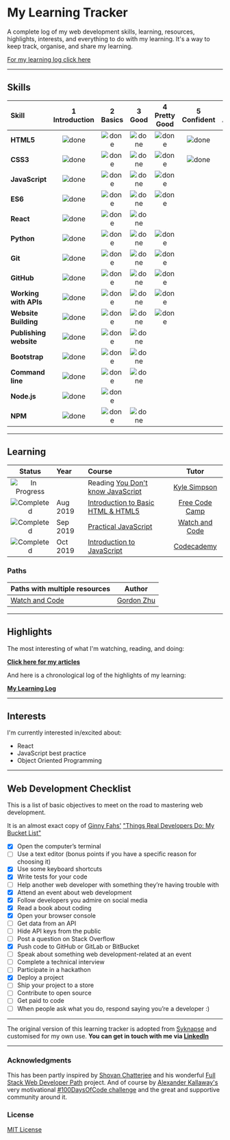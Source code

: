 # My Learning Tracker 
A complete log of my web development skills, learning, resources, highlights, interests, and everything to do with my learning. It's a way to keep track, organise, and share my learning.

[For my learning log click here](https://github.com/jovanimal/My-Learning-Tracker/blob/master/log.md "Regular logs of my learning with links, reflections, and information about my learning process")

----

## Skills

[done]: https://user-images.githubusercontent.com/29199184/32275438-8385f5c0-bf0b-11e7-9406-42265f71e2bd.png "Done"

|               Skill              | 1<br>Introduction | 2<br>Basics   | 3<br>Good     | 4<br>Pretty Good | 5<br>Confident | 6<br>Awesome    |
|:-------------------------------- |:-----------------:|:-------------:|:-------------:|:----------------:|:--------------:|:---------------:|
|**HTML5**                         | ![done][done]     | ![done][done] | ![done][done] | ![done][done]    | ![done][done]  |                 |
|**CSS3**                          | ![done][done]     | ![done][done] | ![done][done] | ![done][done]    | ![done][done]  |                 |
|**JavaScript**                    | ![done][done]     | ![done][done] | ![done][done] | ![done][done]    |                |                 |
|**ES6**                           | ![done][done]     | ![done][done] | ![done][done] | ![done][done]    |                |                 |
|**React**                         | ![done][done]     | ![done][done] | ![done][done] |                  |                |                 |
|**Python**                        | ![done][done]     | ![done][done] | ![done][done] | ![done][done]    |                |                 |
|**Git**                           | ![done][done]     | ![done][done] | ![done][done] | ![done][done]    |                |                 |
|**GitHub**                        | ![done][done]     | ![done][done] | ![done][done] | ![done][done]    |                |                 |
|**Working with APIs**             | ![done][done]     | ![done][done] | ![done][done] | ![done][done]    |                |                 |
|**Website Building**              | ![done][done]     | ![done][done] | ![done][done] | ![done][done]    |                |                 |
|**Publishing website**            | ![done][done]     | ![done][done] | ![done][done] |                  |                |                 |
|**Bootstrap**                     | ![done][done]     | ![done][done] | ![done][done] |                  |                |                 |
|**Command line**                  | ![done][done]     | ![done][done] | ![done][done] |                  |                |                 |
|**Node.js**                       | ![done][done]     | ![done][done] |               |                  |                |                 |
|**NPM**                           | ![done][done]     | ![done][done] | ![done][done] |                  |                |                 |

----

## Learning

[//]: # (Status images)

[Completed]: https://user-images.githubusercontent.com/29199184/32275438-8385f5c0-bf0b-11e7-9406-42265f71e2bd.png "Completed"
[In Progress]: https://user-images.githubusercontent.com/29199184/34462881-7305ddac-ee4d-11e7-9b57-589424820da4.png "In Progress"
[Soon]: https://user-images.githubusercontent.com/29199184/34462916-d5c37bd4-ee4d-11e7-9f4a-d57f2243281b.png "Soon"

|            Status           |   Year   | Course                                                          |                Tutor                        |
|:---------------------------:|:---------|:----------------------------------------------------------------|:-------------------------------------------:|
| ![In Progress][In Progress] |          | Reading [You Don't know JavaScript]                             | [Kyle Simpson]                              |
| ![Completed][Completed]     | Aug 2019 | [Introduction to Basic HTML & HTML5]                            | [Free Code Camp]                            |
| ![Completed][Completed]     | Sep 2019 | [Practical JavaScript]                                          | [Watch and Code]                            |
| ![Completed][Completed]     | Oct 2019 | [Introduction to JavaScript]                                    | [Codecademy]                          |


[//]: # (Reference links to courses)

[You Don't know JavaScript]: https://github.com/getify/You-Dont-Know-JS
[Introduction to Basic HTML & HTML5]: https://learn.freecodecamp.org/responsive-web-design/basic-html-and-html5
[Practical JavaScript]: https://watchandcode.com/
[Introduction to JavaScript]: https://www.codecademy.com/learn/introduction-to-javascript


[//]: # (Reference links to tutors)

[Kyle Simpson]: https://twitter.com/getify
[Free Code Camp]: https://www.freecodecamp.org
[Watch and Code]: https://watchandcode.com/
[Codecademy]: https://www.codecademy.com

### Paths

| Paths with multiple resources                             |            Author            |
|:----------------------------------------------------------|:----------------------------:|
| [Watch and Code]                                          | [Gordon Zhu]         |

[//]: # (Reference links to paths)

[Watch and Code]: https://watchandcode.com

[//]: # (Reference links to authors)
[Gordon Zhu]: https://github.com/gordonmzhu

----

## Highlights

The most interesting of what I'm watching, reading, and doing:

[**Click here for my articles**](https://jovangoh.wordpress.com/)

And here is a chronological log of the highlights of my learning:

[**My Learning Log**](https://github.com/jovanimal/My-Learning-Tracker/blob/master/log.md)

----

## Interests

I'm currently interested in/excited about:

+ React
+ JavaScript best practice
+ Object Oriented Programming

----

## Web Development Checklist

This is a list of basic objectives to meet on the road to mastering web development.

It is an almost exact copy of [Ginny Fahs'](https://twitter.com/ginnyfahs) ["Things Real Developers Do: My Bucket List"](https://blog.prototypr.io/wondering-if-youre-a-real-developer-yet-try-making-a-bucket-list-281275482155)


* [x] Open the computer’s terminal
* [ ] Use a text editor (bonus points if you have a specific reason for choosing it)
* [x] Use some keyboard shortcuts
* [x] Write tests for your code
* [ ] Help another web developer with something they’re having trouble with
* [x] Attend an event about web development
* [x] Follow developers you admire on social media
* [x] Read a book about coding
* [x] Open your browser console
* [ ] Get data from an API
* [ ] Hide API keys from the public
* [ ] Post a question on Stack Overflow
* [x] Push code to GitHub or GitLab or BitBucket
* [ ] Speak about something web development-related at an event
* [ ] Complete a technical interview
* [ ] Participate in a hackathon
* [x] Deploy a project
* [ ] Ship your project to a store
* [ ] Contribute to open source
* [ ] Get paid to code
* [ ] When people ask what you do, respond saying you’re a developer :)

----

The original version of this learning tracker is adopted from [Syknapse](https://github.com/Syknapse/My-Learning-Tracker) and customised for my own use.
**You can get in touch with me via [LinkedIn](https://www.linkedin.com/in/jovan-goh-6893a0125/)**

----

### Acknowledgments

This has been partly inspired by [Shovan Chatterjee](https://twitter.com/shovan_ch) and his wonderful [Full Stack Web Developer Path](https://github.com/shovanch/fullstack-web-developer-path) project. And of course by [Alexander Kallaway's](https://twitter.com/ka11away) very motivational [#100DaysOfCode challenge](https://github.com/Kallaway/100-days-of-code) and the great and supportive community around it.

### License

[MIT License](https://github.com/jovanimal/My-Learning-Tracker/blob/master/LICENSE)
